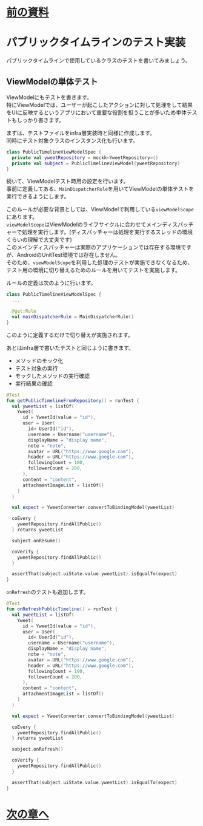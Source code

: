 # [前の資料](./3_DI実装.md)
# パブリックタイムラインのテスト実装
パブリックタイムラインで使用しているクラスのテストを書いてみましょう。  

## ViewModelの単体テスト

ViewModelにもテストを書きます。  
特にViewModelでは、ユーザーが起こしたアクションに対して処理をして結果をUIに反映するというアプリにおいて重要な役割を担うことが多いため単体テストもしっかり書きます。  

まずは、テストファイルをinfra層実装時と同様に作成します。  
同時にテスト対象クラスのインスタンス化も行います。  

```Kotlin
class PublicTimelineViewModelSpec {
  private val yweetRepository = mockk<YweetRepository>()
  private val subject = PublicTimelineViewModel(yweetRepository)
}
```

続いて、ViewModelテスト時用の設定を行います。  
事前に定義してある、`MainDispatcherRule`を用いてViewModelの単体テストを実行できるようにします。  

このルールが必要な背景としては、ViewModelで利用している`viewModelScope`にあります。  
`viewModelScope`はViewModelのライフサイクルに合わせてメインディスパッチャーで処理を実行します。(ディスパッチャーは処理を実行するスレッドの環境くらいの理解で大丈夫です)  
このメインディスパッチャーは実際のアプリケーションでは存在する環境ですが、AndroidのUnitTest環境では存在しません。  
そのため、`viewModelScope`を利用した処理のテストが実施できなくなるため、テスト用の環境に切り替えるためのルールを用いてテストを実施します。  

ルールの定義は次のように行います。  

```Kotlin
class PublicTimelineViewModelSpec {
  ...

  @get:Rule
  val mainDispatcherRule = MainDispatcherRule()
}
```

このように定義するだけで切り替えが実施されます。  

あとはinfra層で書いたテストと同じように書きます。  

- メソッドのモック化
- テスト対象の実行
- モックしたメソッドの実行確認
- 実行結果の確認

```Kotlin
@Test
fun getPublicTimelineFromRepository() = runTest {
  val yweetList = listOf(
    Yweet(
      id = YweetId(value = "id"),
      user = User(
        id= UserId("id"),
        username = Username("username"),
        displayName = "display name",
        note = "note",
        avatar = URL("https://www.google.com"),
        header = URL("https://www.google.com"),
        followingCount = 100,
        followerCount = 200,
      ),
      content = "content",
      attachmentImageList = listOf()
    )
  )

  val expect = YweetConverter.convertToBindingModel(yweetList)

  coEvery {
    yweetRepository.findAllPublic()
  } returns yweetList

  subject.onResume()

  coVerify {
    yweetRepository.findAllPublic()
  }

  assertThat(subject.uiState.value.yweetList).isEqualTo(expect)
}
```

`onRefresh`のテストも追加します。  

```Kotlin
@Test
fun onRefreshPublicTimeline() = runTest {
  val yweetList = listOf(
    Yweet(
      id = YweetId(value = "id"),
      user = User(
        id= UserId("id"),
        username = Username("username"),
        displayName = "display name",
        note = "note",
        avatar = URL("https://www.google.com"),
        header = URL("https://www.google.com"),
        followingCount = 100,
        followerCount = 200,
      ),
      content = "content",
      attachmentImageList = listOf()
    )
  )

  val expect = YweetConverter.convertToBindingModel(yweetList)

  coEvery {
    yweetRepository.findAllPublic()
  } returns yweetList

  subject.onRefresh()

  coVerify {
    yweetRepository.findAllPublic()
  }

  assertThat(subject.uiState.value.yweetList).isEqualTo(expect)
}
```

# [次の章へ](../../3.ログイン/1_ログイン機能概要.md)
